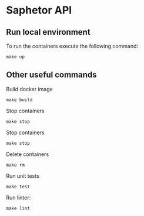 # Saphetor API



## Run local environment

To run the containers execute the following command:

    make up

## Other useful commands

Build docker image

    make build

Stop containers

    make stop

Stop containers

    make stop

Delete containers

    make rm

Run unit tests

    make test

Run linter:

    make lint
